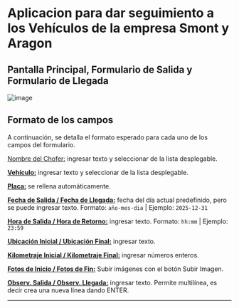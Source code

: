 # Aplicacion para dar seguimiento a los Vehículos de la empresa Smont y Aragon

## Pantalla Principal, Formulario de Salida y Formulario de Llegada
![image](https://github.com/user-attachments/assets/c384764f-65a4-4f49-8cf8-ed824367d296)

## Formato de los campos

A continuación, se detalla el formato esperado para cada uno de los campos del formulario.

<u>Nombre del Chofer:</u> ingresar texto y seleccionar de la lista desplegable.

<u>**Vehículo:**</u> ingresar texto y seleccionar de la lista desplegable.

<u>**Placa:**</u> se rellena automáticamente.

<u>**Fecha de Salida / Fecha de Llegada:**</u> fecha del día actual predefinido, pero se puede ingresar texto. Formato: `año-mes-dia` | Ejemplo: `2025-12-31`

<u>**Hora de Salida / Hora de Retorno:**</u> ingresar texto. Formato: `hh:mm` | Ejemplo: `23:59`

<u>**Ubicación Inicial / Ubicación Final:**</u> ingresar texto.

<u>**Kilometraje Inicial / Kilometraje Final:**</u> ingresar números enteros.

<u>**Fotos de Inicio / Fotos de Fin:**</u> Subir imágenes con el botón Subir Imagen.

<u>**Observ. Salida / Observ. Llegada:**</u> ingresar texto. Permite multilínea, es decir crea una nueva línea dando ENTER.

---

